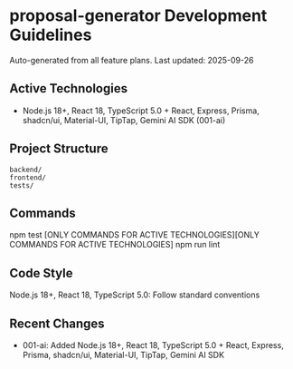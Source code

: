 # proposal-generator Development Guidelines

Auto-generated from all feature plans. Last updated: 2025-09-26

## Active Technologies
- Node.js 18+, React 18, TypeScript 5.0 + React, Express, Prisma, shadcn/ui, Material-UI, TipTap, Gemini AI SDK (001-ai)

## Project Structure
```
backend/
frontend/
tests/
```

## Commands
npm test [ONLY COMMANDS FOR ACTIVE TECHNOLOGIES][ONLY COMMANDS FOR ACTIVE TECHNOLOGIES] npm run lint

## Code Style
Node.js 18+, React 18, TypeScript 5.0: Follow standard conventions

## Recent Changes
- 001-ai: Added Node.js 18+, React 18, TypeScript 5.0 + React, Express, Prisma, shadcn/ui, Material-UI, TipTap, Gemini AI SDK

<!-- MANUAL ADDITIONS START -->
<!-- MANUAL ADDITIONS END -->